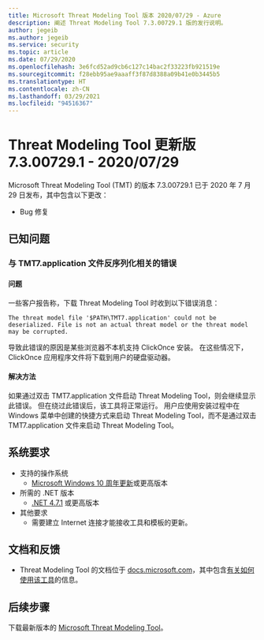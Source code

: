 ```yaml
---
title: Microsoft Threat Modeling Tool 版本 2020/07/29 - Azure
description: 阐述 Threat Modeling Tool 7.3.00729.1 版的发行说明。
author: jegeib
ms.author: jegeib
ms.service: security
ms.topic: article
ms.date: 07/29/2020
ms.openlocfilehash: 3e6fcd52ad9cb6c127c14bac2f33223fb921519e
ms.sourcegitcommit: f28ebb95ae9aaaff3f87d8388a09b41e0b3445b5
ms.translationtype: HT
ms.contentlocale: zh-CN
ms.lasthandoff: 03/29/2021
ms.locfileid: "94516367"
---
```

# <a name="threat-modeling-tool-update-release-73007291---07292020"></a>Threat Modeling Tool 更新版 7.3.00729.1 - 2020/07/29

Microsoft Threat Modeling Tool (TMT) 的版本 7.3.00729.1 已于 2020 年 7 月 29 日发布，其中包含以下更改：

- Bug 修复
 
## <a name="known-issues"></a>已知问题

### <a name="errors-related-to-tmt7application-file-deserialization"></a>与 TMT7.application 文件反序列化相关的错误

#### <a name="issue"></a>问题

一些客户报告称，下载 Threat Modeling Tool 时收到以下错误消息：

```
The threat model file '$PATH\TMT7.application' could not be deserialized. File is not an actual threat model or the threat model may be corrupted.
```

导致此错误的原因是某些浏览器不本机支持 ClickOnce 安装。 在这些情况下，ClickOnce 应用程序文件将下载到用户的硬盘驱动器。

#### <a name="workaround"></a>解决方法

如果通过双击 TMT7.application 文件启动 Threat Modeling Tool，则会继续显示此错误。 但在绕过此错误后，该工具将正常运行。 用户应使用安装过程中在 Windows 菜单中创建的快捷方式来启动 Threat Modeling Tool，而不是通过双击 TMT7.application 文件来启动 Threat Modeling Tool。

## <a name="system-requirements"></a>系统要求

- 支持的操作系统
  - [Microsoft Windows 10 周年更新](https://blogs.windows.com/windowsexperience/2016/08/02/how-to-get-the-windows-10-anniversary-update/#HTkoK5Zdv0g2F2Zq.97)或更高版本
- 所需的 .NET 版本
  - [.NET 4.7.1](https://go.microsoft.com/fwlink/?LinkId=863262) 或更高版本
- 其他要求
  - 需要建立 Internet 连接才能接收工具和模板的更新。

## <a name="documentation-and-feedback"></a>文档和反馈

- Threat Modeling Tool 的文档位于 [docs.microsoft.com](./threat-modeling-tool.md)，其中包含[有关如何使用该工具](./threat-modeling-tool-getting-started.md)的信息。

## <a name="next-steps"></a>后续步骤

下载最新版本的 [Microsoft Threat Modeling Tool](https://aka.ms/threatmodelingtool)。